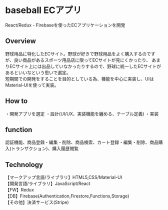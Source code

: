 # baseball ECアプリ

React/Redux - Firebaseを使ったECアプリケーションを開発

Overview
-------------------------
野球用品に特化したECサイト。野球が好きで野球用品をよく購入するのですが、良い商品があるスポーツ用品店に限ってECサイトが見にくかったり、
あまりECサイト上には出品していなかったりするので、野球に統一したECサイトがあるといいなという思いで選定。  
短期間での開発をすることを目的としている為、機能を中心に実装し、UIはMaterial-UIを使って実装。

How to
-------------------------
・開発アプリを選定
・設計(UI/UX、実装機能を纏める、テーブル定義)
・実装

function
-------------------------
認証機能、商品登録・編集・削除、商品検索、カート登録・編集・削除、商品購入(トランザクション)、購入履歴閲覧


Technology
-------------------------
【マークアップ言語/ライブラリ】HTML5,CSS/Material-UI  
【開発言語/ライブラリ】JavaScript/React  
【FW】Redux  
【DB】Firebase(Authentication,Firestore,Functions,Storage)  
【その他】決済サービス(Stripe)  

